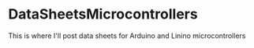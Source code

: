 DataSheetsMicrocontrollers
==========================

This is where I'll post data sheets for Arduino and Linino microcontrollers
